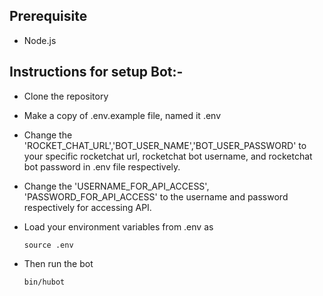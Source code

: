 ## Prerequisite 
* Node.js

## Instructions for setup Bot:- 
  * Clone the repository

  * Make a copy of .env.example file, named it .env

  * Change the 'ROCKET_CHAT_URL','BOT_USER_NAME','BOT_USER_PASSWORD' to your specific rocketchat url, rocketchat bot username, and rocketchat bot password in .env file respectively.

  * Change the 'USERNAME_FOR_API_ACCESS', 'PASSWORD_FOR_API_ACCESS' to the username and password respectively for accessing API.


  * Load your environment variables from .env as
    ```
    source .env
    ```

  * Then run the bot
    ```
    bin/hubot
    ```